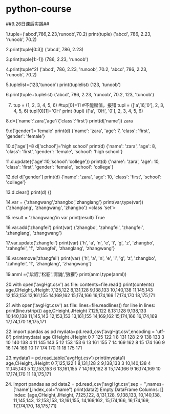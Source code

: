 # python-course

##9.26日课后实践##
>>
1.tuple=('abcd',786,2.23,'runoob',70.2)
print(tuple)
('abcd', 786, 2.23, 'runoob', 70.2)

2.print(tuple[0:3])
 ('abcd', 786, 2.23)

3.print(tuple[1:-1])
  (786, 2.23, 'runoob')

4.print(tuple*2)
 	('abcd', 786, 2.23, 'runoob', 70.2, 'abcd', 786, 2.23, 'runoob', 70.2)

5.tuplelist=(123,'tunoob')
print(tuplelist)
(123, 'tunoob')

6.print(tuple+tuplelist)
  ('abcd', 786, 2.23, 'runoob', 70.2, 123, 'tunoob')

7. tup = (1, 2, 3, 4, 5, 6)
#tup[0]=11  #不能赋值，报错
tupl = (['a',16,'0'], 2, 3, 4, 5, 6)
tupl[0][1]='OH'
print (tupl)
(['a', 'OH', '0'], 2, 3, 4, 5, 6)

8.d={'name':'zara','age':7,'class':'first'}
print(d['name'])
zara

9.d['gender']='female'
print(d)
{'name': 'zara', 'age': 7, 'class': 'first', 'gender': 'female'}

10.d['age']=8
d['school']='high school'
print(d)
{'name': 'zara', 'age': 8, 'class': 'first', 'gender': 'female', 'school': 'high school'}

11.d.update({'age':10,'school':'college'})
print(d)
{'name': 'zara', 'age': 10, 'class': 'first', 'gender': 'female', 'school': 'college'}

12.del d['gender']
print(d)
{'name': 'zara', 'age': 10, 'class': 'first', 'school': 'college'}

13.d.clear()
print(d)
{}

14.var = {'zhangwang','zhangbo','zhanglang'}
print(var,type(var))
{'zhanglang', 'zhangwang', 'zhangbo'} <class 'set'>

15.result = 'zhangwang'in var
print(result)
True

16.var.add('zhangfei')
print(var)
{'zhangbo', 'zahngfei', 'zhangfei', 'zhanglang', 'zhangwang'}

17.var.update('zhangfei')
print(var)
{'h', 'a', 'n', 'e', 'i', 'g', 'z', 'zhangbo', 'zahngfei', 'f', 'zhangfei', 'zhanglang', 'zhangwang'}

18.var.remove('zhangfei')
print(var)
{'h', 'a', 'n', 'e', 'i', 'g', 'z', 'zhangbo', 'zahngfei', 'f', 'zhanglang', 'zhangwang'}

19.anml ={'紫貂','松貂','青鼬','狼獾’}
print(anml,type(anml))

20.with open('avgHgt.csv') as file:
  contents=file.read()
 print(contents)
age,CHeight,JHeight
7,125,122
8,131,128
9,138,133
10,140,138
11,145,143
12,153,153
13,161,155
14,169,162
15,174,166
16,174,169
17,174,170
18,175,171

21.with open('avgHgt.csv') as file:
 lines=file.readlines()
for line in lines:
   print(line.rstrip())
age,CHeight,JHeight
7,125,122
8,131,128
9,138,133
10,140,138
11,145,143
12,153,153
13,161,155
14,169,162
15,174,166
16,174,169
17,174,170
18,175,171

22.import pandas as pd
mydata=pd.read_csv('avgHgt.csv',encoding = 'utf-8')
print(mydata)
    age  CHeight  JHeight
0     7      125      122
1     8      131      128
2     9      138      133
3    10      140      138
4    11      145      143
5    12      153      153
6    13      161      155
7    14      169      162
8    15      174      166
9    16      174      169
10   17      174      170
11   18      175      171

23.mydata1 = pd.read_table('avgHgt.csv')
print(mydata1)
   age,CHeight,JHeight
0            7,125,122
1            8,131,128
2            9,138,133
3           10,140,138
4           11,145,143
5           12,153,153
6           13,161,155
7           14,169,162
8           15,174,166
9           16,174,169
10          17,174,170
11          18,175,171

24. import pandas as pd
data2 = pd.read_csv('avgHgt.csv',sep = '',names=['name'],index_col="name")
print(data2)
Empty DataFrame
Columns: []
Index: [age,CHeight,JHeight, 7,125,122, 8,131,128, 9,138,133, 10,140,138, 11,145,143, 12,153,153, 13,161,155, 14,169,162, 15,174,166, 16,174,169, 17,174,170, 18,175,171]
>>
